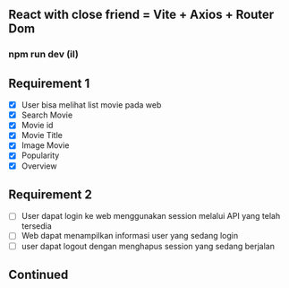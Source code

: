 ## <span>React with close friend =  Vite + Axios + Router Dom</span>

<h3>npm run dev (il) </h3>

## Requirement 1

- [x] User bisa melihat list movie pada web
- [x] Search Movie
- [x] Movie id
- [x] Movie Title
- [x] Image Movie
- [x] Popularity
- [x] Overview

## Requirement 2 

- [ ] User dapat login ke web menggunakan session melalui API yang telah tersedia
- [ ] Web dapat menampilkan informasi user yang sedang login
- [ ] user dapat logout dengan menghapus session yang sedang berjalan

## Continued
